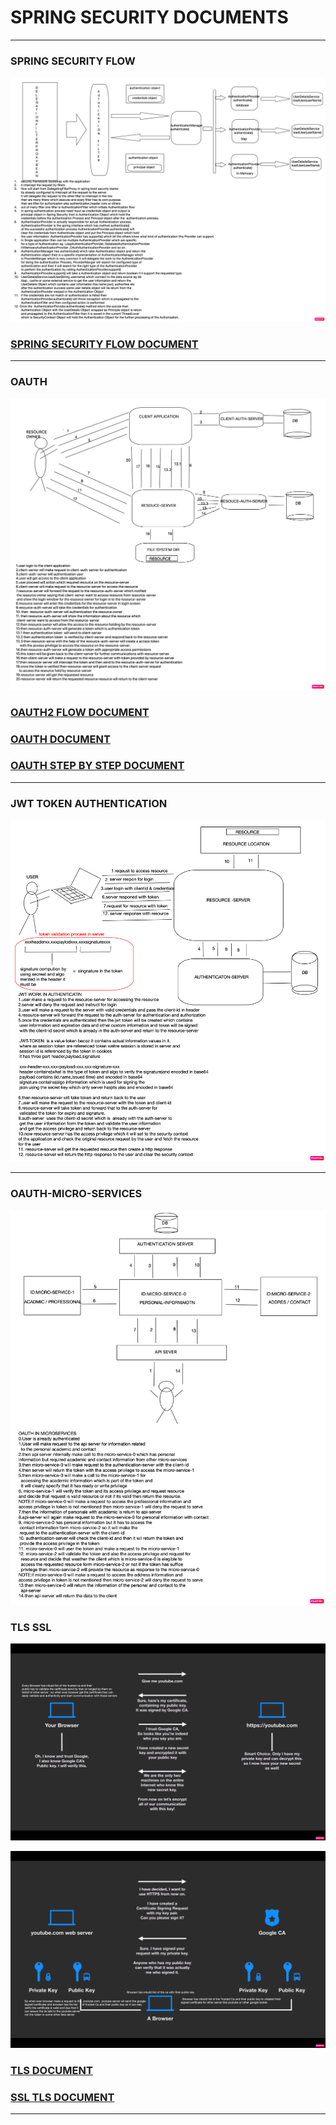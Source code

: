 # SPRING SECURITY DOCUMENTS 
----
### SPRING SECURITY FLOW 
![](https://github.com/adarshkumarsingh83/spring_security/blob/master/DOCUMENTS/image/spring%20security%20flow.png)
### [SPRING SECURITY FLOW DOCUMENT](https://github.com/adarshkumarsingh83/spring_security/blob/master/DOCUMENTS/SPRING_SECURITY_FLOW_README.md)


----
### OAUTH 
![](https://github.com/adarshkumarsingh83/spring_security/blob/master/DOCUMENTS/image/OAUTH.png)
### [OAUTH2 FLOW DOCUMENT](https://github.com/adarshkumarsingh83/spring_security/blob/master/DOCUMENTS/OUTH2_DIGRAM_README.md)
### [OAUTH DOCUMENT](https://github.com/adarshkumarsingh83/spring_security/blob/master/DOCUMENTS/OAUTH_README.md)
### [OAUTH STEP BY STEP DOCUMENT](https://github.com/adarshkumarsingh83/spring_security/blob/master/DOCUMENTS/OAUTH_STEP_BY_STEP_README.md)

----
### JWT TOKEN AUTHENTICATION
![](https://github.com/adarshkumarsingh83/spring_security/blob/master/DOCUMENTS/image/JWT%20TOKEN%20AUTHENTICATION.png)

----
### OAUTH-MICRO-SERVICES
![](https://github.com/adarshkumarsingh83/spring_security/blob/master/DOCUMENTS/image/OAUTH-MICRO-SERVICES.png)


### TLS SSL 
![](https://github.com/adarshkumarsingh83/spring_security/blob/master/DOCUMENTS/image/ssl%20handshak.png)

![](https://github.com/adarshkumarsingh83/spring_security/blob/master/DOCUMENTS/image/trusted%20ca.png)

### [TLS DOCUMENT](https://github.com/adarshkumarsingh83/spring_security/blob/master/DOCUMENTS/TLS_README.md)
### [SSL TLS DOCUMENT](https://github.com/adarshkumarsingh83/spring_security/blob/master/DOCUMENTS/SSL_%26_TLS_README.md)


----

